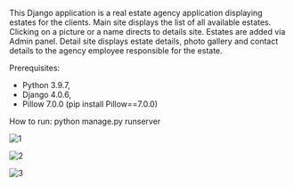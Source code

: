 This Django application is a real estate agency application displaying estates for the clients. Main site displays the list of all available estates. Clicking on a picture or a name directs to details site. Estates are added via Admin panel. Detail site displays estate details, photo gallery and contact details to the agency employee responsible for the estate.

Prerequisites:

- Python 3.9.7,
- Django 4.0.6,
- Pillow 7.0.0 (pip install Pillow==7.0.0)

How to run: python manage.py runserver





![1](https://user-images.githubusercontent.com/89083426/192154221-6fab6635-b599-4387-bc79-ed70111e73e2.png)









![2](https://user-images.githubusercontent.com/89083426/192154226-e944db5b-d405-4dac-ba6a-8e5aedfd682f.png)










![3](https://user-images.githubusercontent.com/89083426/192154234-ab4c7a8d-2742-4cc6-9054-0be773062439.png)










